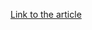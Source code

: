 [Link to the article](https://threat.boutique/2025/07/communicating-incident-response-a-reporting-framework-for-the-c-suite)
